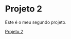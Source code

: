 # Projeto 2
Este é o meu segundo projeto.

<a href="https://lucas-sessi.github.io/Projeto-2/">Projeto 2<a>
